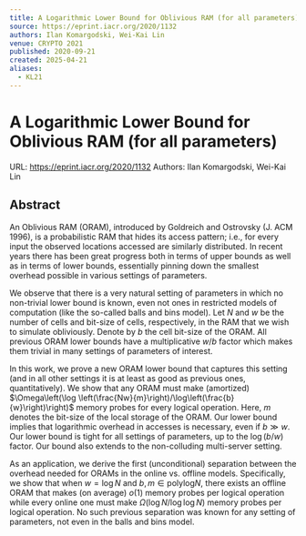 ```yaml
---
title: A Logarithmic Lower Bound for Oblivious RAM (for all parameters)
source: https://eprint.iacr.org/2020/1132
authors: Ilan Komargodski, Wei-Kai Lin
venue: CRYPTO 2021
published: 2020-09-21
created: 2025-04-21
aliases:
  - KL21
---
```

# A Logarithmic Lower Bound for Oblivious RAM (for all parameters)
URL: https://eprint.iacr.org/2020/1132
Authors: Ilan Komargodski, Wei-Kai Lin

## Abstract
An Oblivious RAM (ORAM), introduced by Goldreich and Ostrovsky (J. ACM 1996), is a probabilistic RAM that hides its access pattern; i.e., for every input the observed locations accessed are similarly distributed. In recent years there has been great progress both in terms of upper bounds as well as in terms of lower bounds, essentially pinning down the smallest overhead possible in various settings of parameters.

We observe that there is a very natural setting of parameters in which no non-trivial lower bound is known, even not ones in restricted models of computation (like the so-called balls and bins model). Let $N$ and $w$ be the number of cells and bit-size of cells, respectively, in the RAM that we wish to simulate obliviously. Denote by $b$ the cell bit-size of the ORAM. All previous ORAM lower bounds have a multiplicative $w/b$ factor which makes them trivial in many settings of parameters of interest.

In this work, we prove a new ORAM lower bound that captures this setting (and in all other settings it is at least as good as previous ones, quantitatively). We show that any ORAM must make (amortized) 
$\Omega\left(\log \left(\frac{Nw}{m}\right)/\log\left(\frac{b}{w}\right)\right)$
memory probes for every logical operation. Here, $m$ denotes the bit-size of the local storage of the ORAM. Our lower bound implies that logarithmic overhead in accesses is necessary, even if $b \gg w$. Our lower bound is tight for all settings of parameters, up to the $\log(b/w)$ factor. Our bound also extends to the non-colluding multi-server setting.

As an application, we derive the first (unconditional) separation between the overhead needed for ORAMs in the online vs. offline models. Specifically, we show that when $w = \log N$ and $b, m \in \mathsf{polylog} N$, there exists an offline ORAM that makes (on average) $o(1)$ memory probes per logical operation while every online one must make $\Omega(\log N/\log \log N)$ memory probes per logical operation. No such previous separation was known for any setting of parameters, not even in the balls and bins model.